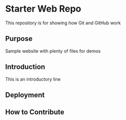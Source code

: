 # Starter Web Repo

This repository is for showing how Git and GitHub work

## Purpose

Sample website with plenty of files for demos

## Introduction
This is an introductory line

## Deployment

## How to Contribute